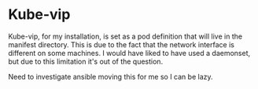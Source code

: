 # Kube-vip

Kube-vip, for my installation, is set as a pod definition that will live in the manifest directory. This is due to the fact that the network interface is different on some
machines. I would have liked to have used a daemonset, but due to this limitation it's out of the question.

Need to investigate ansible moving this for me so I can be lazy.
